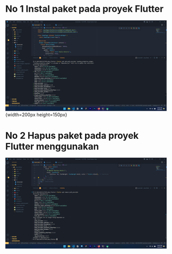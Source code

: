 # No 1 Instal paket pada proyek Flutter
![Alt Text](../Screenshots/prioritas_1/no_1.png){width=200px height=150px}

# No 2 Hapus paket pada proyek Flutter menggunakan 
![Alt Text](../Screenshots/prioritas_1/no_2.png)
